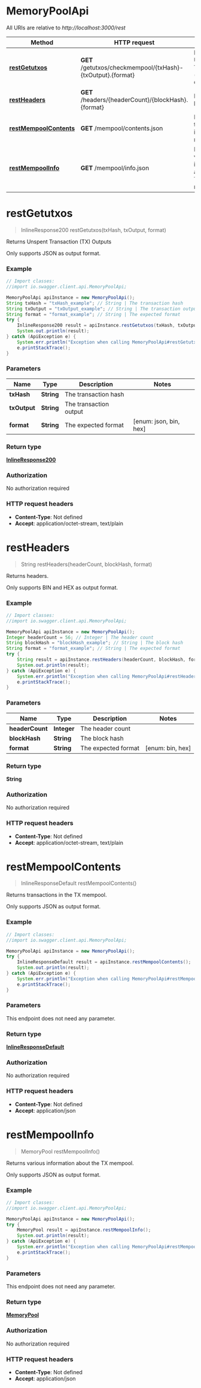 # MemoryPoolApi

All URIs are relative to *http://localhost:3000/rest*

Method | HTTP request | Description
------------- | ------------- | -------------
[**restGetutxos**](MemoryPoolApi.md#restGetutxos) | **GET** /getutxos/checkmempool/{txHash}-{txOutput}.{format} | Returns Unspent Transaction (TX) Outputs
[**restHeaders**](MemoryPoolApi.md#restHeaders) | **GET** /headers/{headerCount}/{blockHash}.{format} | Returns headers.
[**restMempoolContents**](MemoryPoolApi.md#restMempoolContents) | **GET** /mempool/contents.json | Returns transactions in the TX mempool.
[**restMempoolInfo**](MemoryPoolApi.md#restMempoolInfo) | **GET** /mempool/info.json | Returns various information about the TX mempool.


<a name="restGetutxos"></a>
# **restGetutxos**
> InlineResponse200 restGetutxos(txHash, txOutput, format)

Returns Unspent Transaction (TX) Outputs

Only supports JSON as output format.

### Example
```java
// Import classes:
//import io.swagger.client.api.MemoryPoolApi;

MemoryPoolApi apiInstance = new MemoryPoolApi();
String txHash = "txHash_example"; // String | The transaction hash
String txOutput = "txOutput_example"; // String | The transaction output
String format = "format_example"; // String | The expected format
try {
    InlineResponse200 result = apiInstance.restGetutxos(txHash, txOutput, format);
    System.out.println(result);
} catch (ApiException e) {
    System.err.println("Exception when calling MemoryPoolApi#restGetutxos");
    e.printStackTrace();
}
```

### Parameters

Name | Type | Description  | Notes
------------- | ------------- | ------------- | -------------
 **txHash** | **String**| The transaction hash |
 **txOutput** | **String**| The transaction output |
 **format** | **String**| The expected format | [enum: json, bin, hex]

### Return type

[**InlineResponse200**](InlineResponse200.md)

### Authorization

No authorization required

### HTTP request headers

 - **Content-Type**: Not defined
 - **Accept**: application/octet-stream, text/plain

<a name="restHeaders"></a>
# **restHeaders**
> String restHeaders(headerCount, blockHash, format)

Returns headers.

Only supports BIN and HEX as output format.

### Example
```java
// Import classes:
//import io.swagger.client.api.MemoryPoolApi;

MemoryPoolApi apiInstance = new MemoryPoolApi();
Integer headerCount = 56; // Integer | The header count
String blockHash = "blockHash_example"; // String | The block hash
String format = "format_example"; // String | The expected format
try {
    String result = apiInstance.restHeaders(headerCount, blockHash, format);
    System.out.println(result);
} catch (ApiException e) {
    System.err.println("Exception when calling MemoryPoolApi#restHeaders");
    e.printStackTrace();
}
```

### Parameters

Name | Type | Description  | Notes
------------- | ------------- | ------------- | -------------
 **headerCount** | **Integer**| The header count |
 **blockHash** | **String**| The block hash |
 **format** | **String**| The expected format | [enum: bin, hex]

### Return type

**String**

### Authorization

No authorization required

### HTTP request headers

 - **Content-Type**: Not defined
 - **Accept**: application/octet-stream, text/plain

<a name="restMempoolContents"></a>
# **restMempoolContents**
> InlineResponseDefault restMempoolContents()

Returns transactions in the TX mempool.

Only supports JSON as output format.

### Example
```java
// Import classes:
//import io.swagger.client.api.MemoryPoolApi;

MemoryPoolApi apiInstance = new MemoryPoolApi();
try {
    InlineResponseDefault result = apiInstance.restMempoolContents();
    System.out.println(result);
} catch (ApiException e) {
    System.err.println("Exception when calling MemoryPoolApi#restMempoolContents");
    e.printStackTrace();
}
```

### Parameters
This endpoint does not need any parameter.

### Return type

[**InlineResponseDefault**](InlineResponseDefault.md)

### Authorization

No authorization required

### HTTP request headers

 - **Content-Type**: Not defined
 - **Accept**: application/json

<a name="restMempoolInfo"></a>
# **restMempoolInfo**
> MemoryPool restMempoolInfo()

Returns various information about the TX mempool.

Only supports JSON as output format.

### Example
```java
// Import classes:
//import io.swagger.client.api.MemoryPoolApi;

MemoryPoolApi apiInstance = new MemoryPoolApi();
try {
    MemoryPool result = apiInstance.restMempoolInfo();
    System.out.println(result);
} catch (ApiException e) {
    System.err.println("Exception when calling MemoryPoolApi#restMempoolInfo");
    e.printStackTrace();
}
```

### Parameters
This endpoint does not need any parameter.

### Return type

[**MemoryPool**](MemoryPool.md)

### Authorization

No authorization required

### HTTP request headers

 - **Content-Type**: Not defined
 - **Accept**: application/json

